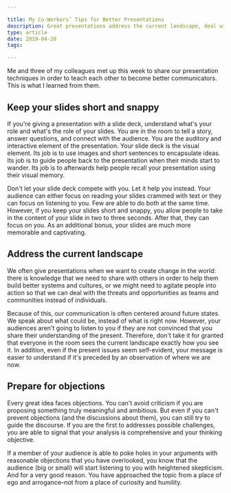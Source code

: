 ```yaml
---

title: My Co-Workers’ Tips for Better Presentations
description: Great presentations address the current landscape, deal with objections, and keep your message short and snappy
type: article
date: 2019-04-28
tags:

---
```


Me and three of my colleagues met up this week to share our presentation techniques in order to teach each other to become better communicators. This is what I learned from them.

## Keep your slides short and snappy

If you're giving a presentation with a slide deck, understand what's your role and what's the role of your slides. You are in the room to tell a story, answer questions, and connect with the audience. You are the auditory and interactive element of the presentation. Your slide deck is the visual element. Its job is to use images and short sentences to encapsulate ideas. Its job is to guide people back to the presentation when their minds start to wander. Its job is to afterwards help people recall your presentation using their visual memory.

Don't let your slide deck compete with you. Let it help you instead. Your audience can either focus on reading your slides crammed with text or they can focus on listening to you. Few are able to do both at the same time. However, if you keep your slides short and snappy, you allow people to take in the content of your slide in two to three seconds. After that, they can focus on you. As an additional bonus, your slides are much more memorable and captivating.

## Address the current landscape

We often give presentations when we want to create change in the world: there is knowledge that we need to share with others in order to help them build better systems and cultures, or we might need to agitate people into action so that we can deal with the threats and opportunities as teams and communities instead of individuals.

Because of this, our communication is often centered around future states. We speak about what could be, instead of what is right now. However, your audiences aren't going to listen to you if they are not convinced that you share their understanding of the present. Therefore, don't take it for granted that everyone in the room sees the current landscape exactly how you see it. In addition, even if the present issues seem self-evident, your message is easier to understand if it's preceded by an observation of where we are now.

## Prepare for objections

Every great idea faces objections. You can't avoid criticism if you are proposing something truly meaningful and ambitious. But even if you can't prevent objections (and the discussions about them), you can still try to guide the discourse. If you are the  first to addresses possible challenges, you are able to signal that your analysis is comprehensive and your thinking objective.

If a member of your audience is able to poke holes in your arguments with reasonable objections that you have overlooked, you know that the audience (big or small) will start listening to you with heightened skepticism. And for a very good reason. You have approached the topic from a place of ego and arrogance–not from a place of curiosity and humility.
